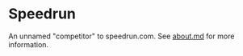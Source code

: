 # Speedrun
An unnamed "competitor" to speedrun.com. See [about.md](content/about.md) for more information.